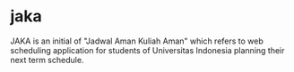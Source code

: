 # jaka
JAKA is an initial of "Jadwal Aman Kuliah Aman" which refers to web scheduling application for students of Universitas Indonesia planning their next term schedule.
